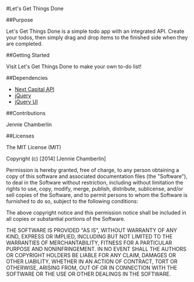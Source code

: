 #Let's Get Things Done

##Purpose

Let's Get Things Done is a simple todo app with an integrated API.  Create your todos, then simply drag and drop items to the finished side when they are completed.

##Getting Started

Visit Let's Get Things Done to make your own to-do list!

##Dependencies

 - [Next Capital API](https://github.com/clarkr/nextcapital-todo)
 - [jQuery](http://jquery.com/)
 - [jQuery UI](http://jqueryui.com/)

##Contributions

Jennie Chamberlin

##Licenses

The MIT License (MIT)

Copyright (c) [2014] [Jennie Chamberlin]

Permission is hereby granted, free of charge, to any person obtaining a copy of this software and associated documentation files (the "Software"), to deal in the Software without restriction, including without limitation the rights to use, copy, modify, merge, publish, distribute, sublicense, and/or sell copies of the Software, and to permit persons to whom the Software is furnished to do so, subject to the following conditions:

The above copyright notice and this permission notice shall be included in all copies or substantial portions of the Software.

THE SOFTWARE IS PROVIDED "AS IS", WITHOUT WARRANTY OF ANY KIND, EXPRESS OR IMPLIED, INCLUDING BUT NOT LIMITED TO THE WARRANTIES OF MERCHANTABILITY, FITNESS FOR A PARTICULAR PURPOSE AND NONINFRINGEMENT. IN NO EVENT SHALL THE AUTHORS OR COPYRIGHT HOLDERS BE LIABLE FOR ANY CLAIM, DAMAGES OR OTHER LIABILITY, WHETHER IN AN ACTION OF CONTRACT, TORT OR OTHERWISE, ARISING FROM, OUT OF OR IN CONNECTION WITH THE SOFTWARE OR THE USE OR OTHER DEALINGS IN THE SOFTWARE.